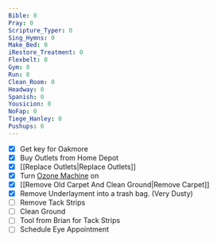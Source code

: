 ```yaml
---
Bible: 0
Pray: 0
Scripture_Typer: 0
Sing_Hymns: 0
Make_Bed: 0
iRestore_Treatment: 0
Flexbelt: 0
Gym: 0
Run: 0
Clean_Room: 0
Headway: 0
Spanish: 0
Yousicion: 0
NoFap: 0
Tiege_Hanley: 0
Pushups: 0
---
```


- [x] Get key for Oakmore
- [x] Buy Outlets from Home Depot
- [x] [[Replace Outlets|Replace Outlets]]
- [x] Turn [Ozone Machine](https://www.amazon.com/s?k=ozone+machine+for+house&hvadid=557326354766&hvdev=c&hvlocphy=9026850&hvnetw=g&hvqmt=e&hvrand=3435081908803220206&hvtargid=kwd-392011699561&hydadcr=8350_13469687&tag=googhydr-20&ref=pd_sl_21sfittkpq_e) on
- [x] [[Remove Old Carpet And Clean Ground|Remove Carpet]]
- [x] Remove Underlayment into a trash bag. (Very Dusty)
- [ ] Remove Tack Strips
- [ ] Clean Ground
- [ ] Tool from Brian for Tack Strips
- [ ] Schedule Eye Appointment